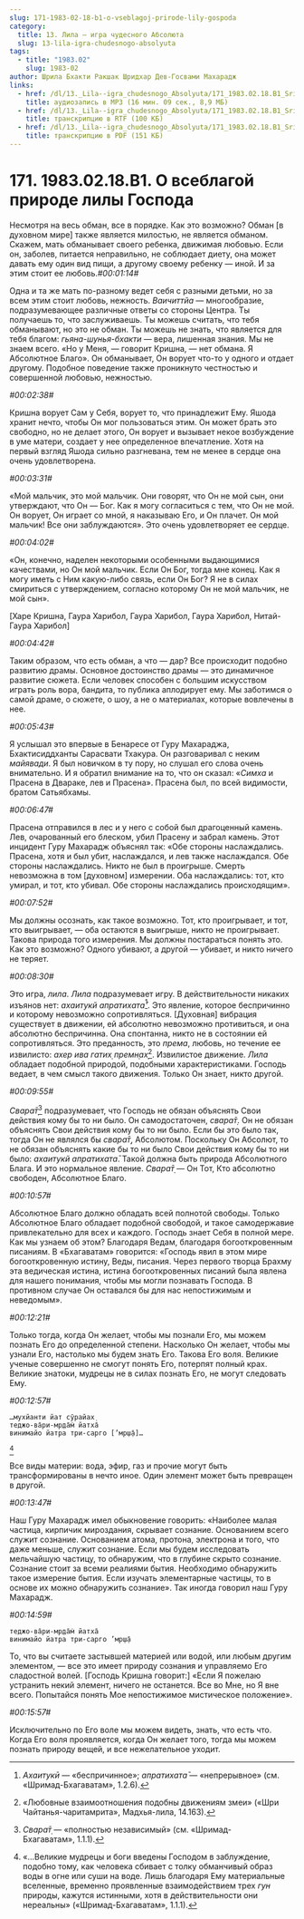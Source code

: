 ```yaml
---
slug: 171-1983-02-18-b1-o-vseblagoj-prirode-lily-gospoda
category:
  title: 13. Лила — игра чудесного Абсолюта
  slug: 13-lila-igra-chudesnogo-absolyuta
tags:
  - title: "1983.02"
    slug: 1983-02
author: Шрила Бхакти Ракшак Шридхар Дев-Госвами Махарадж
links:
  - href: /dl/13._Lila--igra_chudesnogo_Absolyuta/171_1983.02.18.B1_SridharMj_O_Vseblagoy_prirode_lily_Gospoda.mp3
    title: аудиозапись в MP3 (16 мин. 09 сек., 8,9 МБ)
  - href: /dl/13._Lila--igra_chudesnogo_Absolyuta/171_1983.02.18.B1_SridharMj_O_Vseblagoy_prirode_lily_Gospoda.rtf
    title: транскрипцию в RTF (100 КБ)
  - href: /dl/13._Lila--igra_chudesnogo_Absolyuta/171_1983.02.18.B1_SridharMj_O_Vseblagoy_prirode_lily_Gospoda.pdf
    title: транскрипцию в PDF (151 КБ)
---
```


# 171. 1983.02.18.B1. О всеблагой природе лилы Господа

Несмотря на весь обман, все в порядке. Как это возможно? Обман [в духовном мире] также является милостью, не является обманом. Скажем, мать обманывает своего ребенка, движимая любовью. Если он, заболев, питается неправильно, не соблюдает диету, она может давать ему один вид пищи, а другому своему ребенку — иной. И за этим стоит ее любовь.*#00:01:14#*

Одна и та же мать по-разному ведет себя с разными детьми, но за всем этим стоит любовь, нежность. *Ваичиттйа* — многообразие, подразумевающее различные ответы со стороны Центра. Ты получаешь то, что заслуживаешь. Ты можешь считать, что тебя обманывают, но это не обман. Ты можешь не знать, что является для тебя благом: *гьяна-шунья-бхакти* — вера, лишенная знания. Мы не знаем всего. «Но у Меня, — говорит Кришна, — нет обмана. Я Абсолютное Благо». Он обманывает, Он ворует что-то у одного и отдает другому. Подобное поведение также проникнуто честностью и совершенной любовью, нежностью.

*#00:02:38#*

Кришна ворует Сам у Себя, ворует то, что принадлежит Ему. Яшода хранит нечто, чтобы Он мог пользоваться этим. Он может брать это свободно, но не делает этого, Он ворует и вызывает некое возбуждение в уме матери, создает у нее определенное впечатление. Хотя на первый взгляд Яшода сильно разгневана, тем не менее в сердце она очень удовлетворена.

*#00:03:31#*

«Мой мальчик, это мой мальчик. Они говорят, что Он не мой сын, они утверждают, что Он — Бог. Как я могу согласиться с тем, что Он не мой. Он ворует, Он играет со мной, я наказываю Его, и Он плачет. Он мой мальчик! Все они заблуждаются». Это очень удовлетворяет ее сердце.

*#00:04:02#*

«Он, конечно, наделен некоторыми особенными выдающимися качествами, но Он мой мальчик. Если Он Бог, тогда мне конец. Как я могу иметь с Ним какую-либо связь, если Он Бог? Я не в силах смириться с утверждением, согласно которому Он не мой мальчик, не мой сын».

[Харе Кришна, Гаура Харибол, Гаура Харибол, Гаура Харибол, Нитай-Гаура Харибол]

*#00:04:42#*

Таким образом, что есть обман, а что — дар? Все происходит подобно развитию драмы. Основное достоинство драмы — это динамичное развитие сюжета. Если человек способен с большим искусством играть роль вора, бандита, то публика аплодирует ему. Мы заботимся о самой драме, о сюжете, о шоу, а не о материалах, которые вовлечены в нее.

*#00:05:43#*

Я услышал это впервые в Бенаресе от Гуру Махараджа, Бхактисиддханты Сарасвати Тхакура. Он разговаривал с неким *майявади*. Я был новичком в ту пору, но слушал его слова очень внимательно. И я обратил внимание на то, что он сказал: «*Симха* и Прасена в Двараке, лев и Прасена». Прасена был, по всей видимости, братом Сатьябхамы.

*#00:06:47#*

Прасена отправился в лес и у него с собой был драгоценный камень. Лев, очарованный его блеском, убил Прасену и забрал камень. Этот инцидент Гуру Махарадж объяснял так: «Обе стороны наслаждались. Прасена, хотя и был убит, наслаждался, и лев также наслаждался. Обе стороны наслаждались. Никто не был в проигрыше. Смерть невозможна в том [духовном] измерении. Оба наслаждались: тот, кто умирал, и тот, кто убивал. Обе стороны наслаждались происходящим».

*#00:07:52#*

Мы должны осознать, как такое возможно. Тот, кто проигрывает, и тот, кто выигрывает, — оба остаются в выигрыше, никто не проигрывает. Такова природа того измерения. Мы должны постараться понять это. Как это возможно? Одного убивают, а другой — убивает, и никто ничего не теряет.

*#00:08:30#*

Это игра, *лила*. *Лила* подразумевает игру. В действительности никаких изъянов нет: *ахаитукй апратихата̄*[^_ftn1]. Это явление, которое беспричинно и которому невозможно сопротивляться. [Духовная] вибрация существует в движении, ей абсолютно невозможно противиться, и она абсолютно беспричинна. Она спонтанна, никто не в состоянии ей сопротивляться. Это преданность, это *према*, любовь, но течение ее извилисто: *ахер ива гатих̣ премн̣ах̣*[^_ftn2]. Извилистое движение. *Лила* обладает подобной природой, подобными характеристиками. Господь ведает, в чем смысл такого движения. Только Он знает, никто другой.

*#00:09:55#*

*Свара̄т̣*[^_ftn3] подразумевает, что Господь не обязан объяснять Свои действия кому бы то ни было. Он самодостаточен, *свара̄т̣*. Он не обязан объяснять Свои действия кому бы то ни было. Если бы это было так, тогда Он не являлся бы *свара̄т̣*, Абсолютом. Поскольку Он Абсолют, то не обязан объяснять какие бы то ни было Свои действия кому бы то ни было: *ахаитукй апратихата̄*. Такой должна быть природа Абсолютного Блага. И это нормальное явление. *Свара̄т̣* — Он Тот, Кто абсолютно свободен, Абсолютное Благо.

*#00:10:57#*

Абсолютное Благо должно обладать всей полнотой свободы. Только Абсолютное Благо обладает подобной свободой, и такое самодержавие привлекательно для всех и каждого. Господь знает Себя в полной мере. Как мы узнаем об этом? Благодаря Ведам, благодаря богооткровенным писаниям. В «Бхагаватам» говорится: «Господь явил в этом мире богооткровенную истину, Веды, писания. Через первого творца Брахму эта ведическая истина, истина богооткровенных писаний была явлена для нашего понимания, чтобы мы могли познавать Господа. В противном случае Он оставался бы для нас непостижимым и неведомым».

*#00:12:21#*

Только тогда, когда Он желает, чтобы мы познали Его, мы можем познать Его до определенной степени. Насколько Он желает, чтобы мы узнали Его, настолько мы будем знать Его. Такова Его воля. Великие ученые совершенно не смогут понять Его, потерпят полный крах. Великие знатоки, мудрецы не в силах познать Его, не могут следовать Ему.

*#00:12:57#*

    …мухйанти йат сӯрайах̣
    теджо-ва̄ри-мр̣да̄м̇ йатха̄
    винимайо йатра три-сарго [’мр̣ш̣а̄]…
[^_ftn4]

Все виды материи: вода, эфир, газ и прочие могут быть трансформированы в нечто иное. Один элемент может быть превращен в другой.

*#00:13:47#*

Наш Гуру Махарадж имел обыкновение говорить: «Наиболее малая частица, кирпичик мироздания, скрывает сознание. Основанием всего служит сознание. Основанием атома, протона, электрона и того, что даже меньше, служит сознание. Если мы будем исследовать мельчайшую частицу, то обнаружим, что в глубине скрыто сознание. Сознание стоит за всеми реалиями бытия. Необходимо обнаружить такое измерение бытия. Если изучать элементарные частицы, то в основе их можно обнаружить сознание». Так иногда говорил наш Гуру Махарадж.

*#00:14:59#*

    теджо-ва̄ри-мр̣да̄м̇ йатха̄
    винимайо йатра три-сарго ’мр̣ш̣а̄

То, что вы считаете застывшей материей или водой, или любым другим элементом, — все это имеет природу сознания и управляемо Его сладостной волей. [Господь Кришна говорит:] «Если Я пожелаю устранить некий элемент, ничего не останется. Все во Мне, но Я вне всего. Попытайся понять Мое непостижимое мистическое положение».

*#00:15:57#*

Исключительно по Его воле мы можем видеть, знать, что есть что. Когда Его воля проявляется, когда Он желает того, тогда мы можем познать природу вещей, и все нежелательное уходит.



[^_ftn1]: *Ахаитукӣ* — «беспричинное»; *апратихата̄* — «непрерывное» (см. «Шримад-Бхагаватам», 1.2.6).

[^_ftn2]: «Любовные взаимоотношения подобны движениям змеи» («Шри Чайтанья-чаритамрита», Мадхья-лила, 14.163).

[^_ftn3]: *Свара̄т̣* — «полностью независимый» (см. «Шримад-Бхагаватам», 1.1.1).

[^_ftn4]: «…Великие мудрецы и боги введены Господом в заблуждение, подобно тому, как человека сбивает с толку обманчивый образ воды в огне или суши на воде. Лишь благодаря Ему материальные вселенные, временно проявленные взаимодействием трех *гун* природы, кажутся истинными, хотя в действительности они нереальны» («Шримад-Бхагаватам», 1.1.1).

